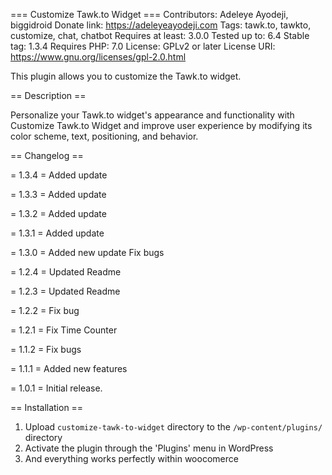 === Customize Tawk.to Widget ===
Contributors: Adeleye Ayodeji, biggidroid
Donate link: https://adeleyeayodeji.com
Tags: tawk.to, tawkto, customize, chat, chatbot
Requires at least: 3.0.0
Tested up to: 6.4
Stable tag: 1.3.4
Requires PHP: 7.0
License: GPLv2 or later
License URI: https://www.gnu.org/licenses/gpl-2.0.html

This plugin allows you to customize the Tawk.to widget.

== Description ==

Personalize your Tawk.to widget's appearance and functionality with Customize Tawk.to Widget and improve user experience by modifying its color scheme, text, positioning, and behavior.

== Changelog ==

= 1.3.4 =
Added update

= 1.3.3 =
Added update

= 1.3.2 =
Added update

= 1.3.1 =
Added update

= 1.3.0 =
Added new update
Fix bugs

= 1.2.4 =
Updated Readme

= 1.2.3 =
Updated Readme

= 1.2.2 =
Fix bug

= 1.2.1 =
Fix Time Counter

= 1.1.2 =
Fix bugs

= 1.1.1 =
Added new features

= 1.0.1 =
Initial release.

== Installation ==

1. Upload `customize-tawk-to-widget` directory to the `/wp-content/plugins/` directory
2. Activate the plugin through the 'Plugins' menu in WordPress
3. And everything works perfectly within woocomerce
